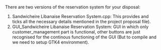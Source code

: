 There are two versions of the reservation system for your disposal: 
1. Sandwicheire Libanaise Reservation System.cpp: This provides and ticks all the necessary details mentioned in the project proposal file).
2. GUI_Sandwicheire Libanaise Reservation System: GUI in which only customer_management part is functional, other buttons are just recognised for the continous functioning of the GUI  (But to compile and we need to setup GTK4 environment).
